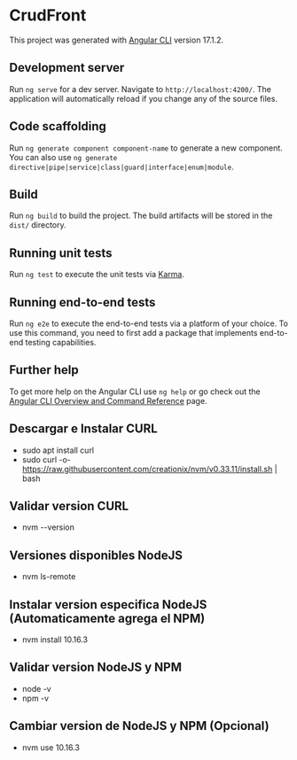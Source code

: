 # CrudFront

This project was generated with [Angular CLI](https://github.com/angular/angular-cli) version 17.1.2.

## Development server

Run `ng serve` for a dev server. Navigate to `http://localhost:4200/`. The application will automatically reload if you change any of the source files.

## Code scaffolding

Run `ng generate component component-name` to generate a new component. You can also use `ng generate directive|pipe|service|class|guard|interface|enum|module`.

## Build

Run `ng build` to build the project. The build artifacts will be stored in the `dist/` directory.

## Running unit tests

Run `ng test` to execute the unit tests via [Karma](https://karma-runner.github.io).

## Running end-to-end tests

Run `ng e2e` to execute the end-to-end tests via a platform of your choice. To use this command, you need to first add a package that implements end-to-end testing capabilities.

## Further help

To get more help on the Angular CLI use `ng help` or go check out the [Angular CLI Overview and Command Reference](https://angular.io/cli) page.

## Descargar e Instalar CURL
-   sudo apt install curl
-   sudo curl -o- https://raw.githubusercontent.com/creationix/nvm/v0.33.11/install.sh | bash
## Validar version CURL
-   nvm --version
## Versiones disponibles NodeJS
-   nvm ls-remote
## Instalar version especifica NodeJS (Automaticamente agrega el NPM)
-   nvm install 10.16.3
## Validar version NodeJS y NPM
-   node -v 
-   npm -v
## Cambiar version de NodeJS y NPM (Opcional)
-   nvm use 10.16.3
